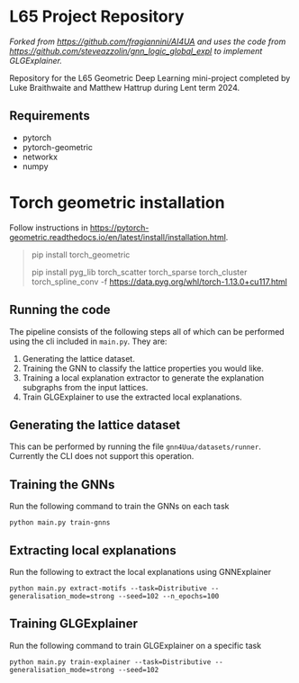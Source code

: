 # L65 Project Repository

_Forked from https://github.com/fragiannini/AI4UA and uses the code
from https://github.com/steveazzolin/gnn_logic_global_expl to implement GLGExplainer._

Repository for the L65 Geometric Deep Learning mini-project completed by Luke
Braithwaite and Matthew Hattrup during Lent term 2024.

## Requirements

- pytorch
- pytorch-geometric
- networkx
- numpy

# Torch geometric installation
Follow instructions in https://pytorch-geometric.readthedocs.io/en/latest/install/installation.html.

> pip install torch_geometric
> 
> pip install pyg_lib torch_scatter torch_sparse torch_cluster torch_spline_conv -f https://data.pyg.org/whl/torch-1.13.0+cu117.html

## Running the code

The pipeline consists of the following steps all of which can be performed using the cli
included in `main.py`.
They are:

1. Generating the lattice dataset.
2. Training the GNN to classify the lattice properties you would like.
3. Training a local explanation extractor to generate the explanation subgraphs from the
   input lattices.
4. Train GLGExplainer to use the extracted local explanations.

## Generating the lattice dataset

This can be performed by running the file `gnn4Uua/datasets/runner`.
Currently the CLI does not support this operation.

## Training the GNNs

Run the following command to train the GNNs on each task

```
python main.py train-gnns
```

## Extracting local explanations

Run the following to extract the local explanations using GNNExplainer

```
python main.py extract-motifs --task=Distributive --generalisation_mode=strong --seed=102 --n_epochs=100
```

## Training GLGExplainer

Run the following command to train GLGExplainer on a specific task

```
python main.py train-explainer --task=Distributive --generalisation_mode=strong --seed=102
```

